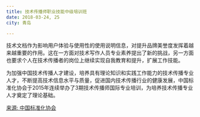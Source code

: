 ```yaml
---
title: 技术传播师职业技能中级培训班
date: 2018-03-24, 25
city: 青岛

---
```



技术文档作为影响用户体验与使用性的使用说明信息，对提升品牌美誉度发挥着越来越重要的作用。这在一方面对技术写作人员专业素养提出了新的挑战，另一方面也要求个人在技术传播者的岗位上继续实现自我教育和提升，扩展工作技能。

为加强中国技术传播人才建设，培养具有理论知识和实践工作能力的技术传播专业人才，不断提高技术信息水平与质量，促进国内技术传播行业的健康发展，中国标准化协会于2015年连续举办了3期技术传播师国际专业培训，为培养技术传播专业人才奠定了理论基础。

[来源: 中国标准化协会](http://www.china-cas.org/zxdtxhtz/1489.jhtml)